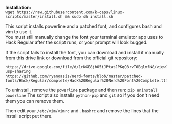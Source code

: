 
**Installation:**    
`wget https://raw.githubusercontent.com/k-caps/linux-scripts/master/install.sh && sudo sh install.sh`       

This script installs powerline and a patched font, and configures bash and vim to use it.    
You must still manually change the font your terminal emulator app uses to Hack Regular after the script runs, or your prompt will look bugged.

If the script fails to install the font, you can download and install it manually from this drive link or download from the official git repository:
```
https://drive.google.com/file/d/1rKGE8jbO5iJPtatJPKqQ8rvT0BqlmfN8/view?usp=sharing
https://github.com/ryanoasis/nerd-fonts/blob/master/patched-fonts/Hack/Regular/complete/Hack%20Regular%20Nerd%20Font%20Complete.ttf
```

To uninstall, remove the `powerline` package and then run:
`pip uninstall powerline`
The script also installs `python-pip` and `git` so if you don't need them you can remove them.

Then edit your `/etc/vim/vimrc` and `.bashrc` and remove the lines that the install script put there.
